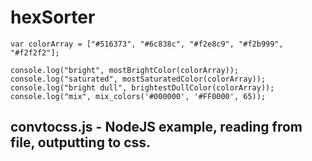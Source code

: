 # hexSorter

```
var colorArray = ["#516373", "#6c838c", "#f2e8c9", "#f2b999", "#f2f2f2"];

console.log("bright", mostBrightColor(colorArray));
console.log("saturated", mostSaturatedColor(colorArray));
console.log("bright dull", brightestDullColor(colorArray));
console.log("mix", mix_colors('#000000', '#FF0000', 65));

```

## convtocss.js - NodeJS example, reading from file, outputting to css.